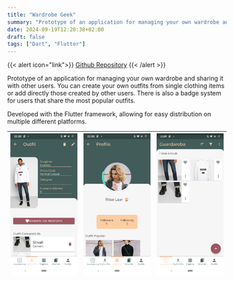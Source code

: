 ```yaml
---
title: "Wardrobe Geek"
summary: "Prototype of an application for managing your own wardrobe and sharing it with other users. You can create your own outfits from single clothing items or add directly those created by other users. There is also a badge system for users that share the most popular outfits."
date: 2024-09-19T12:20:38+02:00
draft: false
tags: ["Dart", "Flutter"]
---
```


{{< alert icon="link">}}
[Github Repository](https://github.com/nagard98/wardrobe-geek)
{{< /alert >}}

Prototype of an application for managing your own wardrobe and sharing it with other users. You can create your own outfits from single clothing items or add directly those created by other users. There is also a badge system for users that share the most popular outfits.

Developed with the Flutter framework, allowing for easy distribution on multiple different platforms.

|![image](feature.png) | ![image](profile.png)| ![image](wardrobe.png)|
|:-:|:-:|:-:|